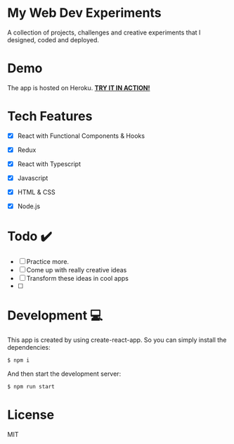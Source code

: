 # My Web Dev Experiments
A collection of projects, challenges and creative experiments that I designed, coded and deployed.


# Demo
The app is hosted on Heroku. [**TRY IT IN ACTION!**](https://frontend-projects-by-vova.netlify.app/)



# Tech Features
- [x] React with Functional Components & Hooks
- [x] Redux
- [x] React with Typescript
- [x] Javascript
- [x] HTML & CSS
- [x] Node.js



# Todo ✔️
- [ ] Practice more.
- [ ] Come up with really creative ideas
- [ ] Transform these ideas in cool apps
- [ ] 
# Development 💻
This app is created by using create-react-app. 
So you can simply install the dependencies:
```bash
$ npm i
```
And then start the development server:
```bash
$ npm run start 
```
# License 
MIT
